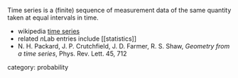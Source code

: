 Time series is a (finite) sequence of measurement data of the same quantity taken at equal intervals in time. 

* wikipedia [time series](https://en.wikipedia.org/wiki/Time_series)
* related $n$Lab entries include [[statistics]]
* N. H. Packard, J. P. Crutchfield, J. D. Farmer, R. S. Shaw, _Geometry from a time series_, Phys. Rev. Lett. 45, 712 

category: probability